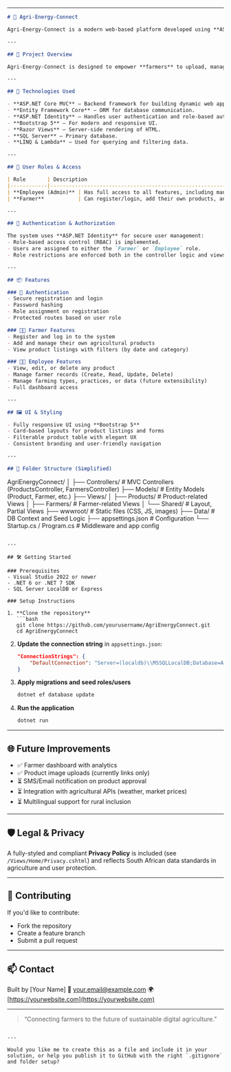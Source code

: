 ﻿
---

```markdown
# 🌾 Agri-Energy-Connect

Agri-Energy-Connect is a modern web-based platform developed using **ASP.NET Core MVC** with **Identity** for authentication and role-based authorization. The system facilitates streamlined interaction between farmers and the administrative body (employees) by enabling efficient product management and access control.

---

## 🧩 Project Overview

Agri-Energy-Connect is designed to empower **farmers** to upload, manage, and showcase agricultural products, while giving **employees** (admins) the ability to oversee operations, manage farmers, and maintain the integrity of the system. It is tailored for the South African agriculture market but flexible for global extension.

---

## 🚀 Technologies Used

- **ASP.NET Core MVC** – Backend framework for building dynamic web apps.
- **Entity Framework Core** – ORM for database communication.
- **ASP.NET Identity** – Handles user authentication and role-based authorization.
- **Bootstrap 5** – For modern and responsive UI.
- **Razor Views** – Server-side rendering of HTML.
- **SQL Server** – Primary database.
- **LINQ & Lambda** – Used for querying and filtering data.

---

## 👥 User Roles & Access

| Role       | Description                                                                 |
|------------|-----------------------------------------------------------------------------|
| **Employee (Admin)** | Has full access to all features, including managing farmers and viewing/creating farming records. |
| **Farmer**           | Can register/login, add their own products, and view the system data relevant to them. Cannot manage other farmers or farming records. |

---

## 🔐 Authentication & Authorization

The system uses **ASP.NET Identity** for secure user management:
- Role-based access control (RBAC) is implemented.
- Users are assigned to either the `Farmer` or `Employee` role.
- Role restrictions are enforced both in the controller logic and views using `[Authorize(Roles = "...")]`.

---

## 📦 Features

### 🔑 Authentication
- Secure registration and login
- Password hashing
- Role assignment on registration
- Protected routes based on user role

### 👨‍🌾 Farmer Features
- Register and log in to the system
- Add and manage their own agricultural products
- View product listings with filters (by date and category)

### 👩‍💼 Employee Features
- View, edit, or delete any product
- Manage farmer records (Create, Read, Update, Delete)
- Manage farming types, practices, or data (future extensibility)
- Full dashboard access

---

## 🖼️ UI & Styling

- Fully responsive UI using **Bootstrap 5**
- Card-based layouts for product listings and forms
- Filterable product table with elegant UX
- Consistent branding and user-friendly navigation

---

## 📄 Folder Structure (Simplified)

```

AgriEnergyConnect/
│
├── Controllers/              # MVC Controllers (ProductsController, FarmersController)
├── Models/                   # Entity Models (Product, Farmer, etc.)
├── Views/
│   ├── Products/             # Product-related Views
│   ├── Farmers/              # Farmer-related Views
│   └── Shared/               # Layout, Partial Views
├── wwwroot/                  # Static files (CSS, JS, images)
├── Data/                     # DB Context and Seed Logic
├── appsettings.json          # Configuration
└── Startup.cs / Program.cs   # Middleware and app config

````

---

## 🛠️ Getting Started

### Prerequisites
- Visual Studio 2022 or newer
- .NET 6 or .NET 7 SDK
- SQL Server LocalDB or Express

### Setup Instructions

1. **Clone the repository**  
   ```bash
   git clone https://github.com/yourusername/AgriEnergyConnect.git
   cd AgriEnergyConnect
````

2. **Update the connection string** in `appsettings.json`:

   ```json
   "ConnectionStrings": {
       "DefaultConnection": "Server=(localdb)\\MSSQLLocalDB;Database=AgriEnergyDB;Trusted_Connection=True;"
   }
   ```

3. **Apply migrations and seed roles/users**

   ```bash
   dotnet ef database update
   ```

4. **Run the application**

   ```bash
   dotnet run
   ```

---

## 🌐 Future Improvements

* ✅ Farmer dashboard with analytics
* ✅ Product image uploads (currently links only)
* ⏳ SMS/Email notification on product approval
* ⏳ Integration with agricultural APIs (weather, market prices)
* ⏳ Multilingual support for rural inclusion

---

## 🛡️ Legal & Privacy

A fully-styled and compliant **Privacy Policy** is included (see `/Views/Home/Privacy.cshtml`) and reflects South African data standards in agriculture and user protection.

---

## 🤝 Contributing

If you'd like to contribute:

* Fork the repository
* Create a feature branch
* Submit a pull request

---

## 📫 Contact

Built by \[Your Name]
📧 [your.email@example.com](mailto:your.email@example.com)
🌍 [https://yourwebsite.com](https://yourwebsite.com)

---

> “Connecting farmers to the future of sustainable digital agriculture.”

```

---

Would you like me to create this as a file and include it in your solution, or help you publish it to GitHub with the right `.gitignore` and folder setup?
```
